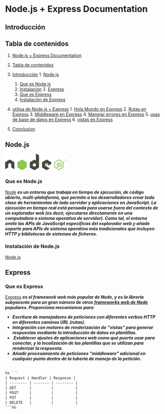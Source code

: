 # Node.js + Express Documentation

## Introducción

## Tabla de contenidos
1. [Node.js + Express Documentation](#nodejs--express-documentation)
  1. [Tabla de contenidos](#tabla-de-contenidos)
  2. [Introducción](#introducción)
    1. [Node.js](##nodejs)
      1. [Que es Node.js](#que-es-nodejs)
      2. [Instalación](#instalación-de-nodejs)
    2. [Express](##express)
      1. [Que es Express](#que-es-express)
      2. [Instalación de Express](#instalación-de-express)
  3. [utilisa de Node.js + Express](#utiliza-de-nodejs--express)
    1. [Hola Mundo en Express](#hola-mundo-en-express)
    2. [Rutas en Express](#ruta-get-en-express)
    3. [Middleware en Express](#middleware-en-express)
    4. [Manejar errores en Express](#manejando-errores-en-express)
    5. [usas de base de datos en Express](#usas-de-base-de-datos-en-express)
    6. [vistas en Express](#vistas-en-express)
    

  4. [Conclusion](#conclusion)

## Node.js
![node](https://raw.githubusercontent.com/docker-library/docs/01c12653951b2fe592c1f93a13b4e289ada0e3a1/node/logo.png)
### Que es Node.js

[Node](https://nodejs.org/en) ***es un entorno que trabaja en tiempo de ejecución, de código abierto, multi-plataforma, que permite a los desarrolladores crear toda clase de herramientas de lado servidor y aplicaciones en JavaScript. La ejecución en tiempo real está pensada para usarse fuera del contexto de un explorador web (es decir, ejecutarse directamente en una computadora o sistema operativo de servidor). Como tal, el entorno omite las APIs de JavaScript específicas del explorador web y añade soporte para APIs de sistema operativo más tradicionales que incluyen HTTP y bibliotecas de sistemas de ficheros.***

### Instalación de Node.js

[Node.js](https://nodejs.org/en/download/)

## Express

### Que es Express
[Express](https://expressjs.com/) ***es el framework web más popular de Node, y es la librería subyacente para un gran número de otros [frameworks web de Node](https://expressjs.com/en/resources/frameworks.html) populares. Proporciona mecanismos para:***
  - ***Escritura de manejadores de peticiones con diferentes verbos HTTP en diferentes caminos URL (rutas).***
  - ***Integración con motores de renderización de "vistas" para generar respuestas mediante la introducción de datos en plantillas.***
  - .***Establecer ajustes de aplicaciones web como qué puerto usar para conectar, y la localización de las plantillas que se utilizan para renderizar la respuesta.***
  - ***Añadir procesamiento de peticiones "middleware" adicional en cualquier punto dentro de la tubería de manejo de la petición.***
  ```	

 %% ```	
  | Request | Handler | Response |
  | -------- | ------- | -------- |
  | GET      |         |          |
  | POST     |         |          |
  | PUT      |         |          |
  | DELETE   |         |          |
  ```%%
 